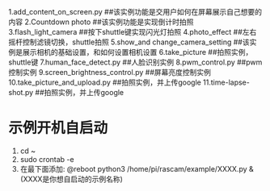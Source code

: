 1.add_content_on_screen.py   ##该实例功能是交用户如何在屏幕展示自己想要的内容
2.Countdown photo     ##该实例功能是实现倒计时拍照
3.flash_light_camera     ##按下shuttle键实现闪光灯拍照
4.photo_effect         ##左右摇杆控制滤镜切换，shuttle拍照
5.show_and change_camera_setting   ##该实例是展示相机的基础设置，和如何设置相机设置
6.take_picture              ##拍照实例，shuttle键
7.human_face_detect.py              ##人脸识别实例
8.pwm_control.py              ##pwm控制实例
9.screen_brightness_control.py              ##屏幕亮度控制实例
10.take_picture_and_upload.py              ##拍照实例，并上传google
11.time-lapse-shot.py              ##拍照实例，并上传google

# 示例开机自启动
1. cd ~
2. sudo crontab -e
3. 在最下面添加: @reboot python3 /home/pi/rascam/example/XXXX.py & (XXXX是你想自启动的示例名称)